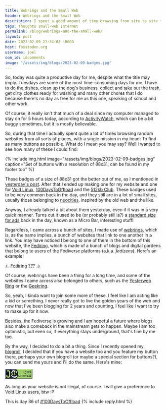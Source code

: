 ```yaml
---
title: Webrings and the Small Web
header: Webrings and the Small Web
description: I spent a good amount of time browsing from site to site thanks to webring and blogrolls from son personal sites I follow
tags: thoughts small-web internet
permalink: /blog/webrings-and-the-small-web/
layout: post
date: 2023-02-09 21:34:02 -0600
host: fosstodon.org
username: joel
com_id: idcomments
image: "/assets/img/blogs/2023-02-09-badges.jpg"
---
```


So, today was quite a productive day for me, despite what the title may imply. Tuesdays are some of the most time-consuming days for me. I have to do the dishes, clean up the dog's business, collect and take out the trash, get dirty clothes ready for washing and many other chores that I do because there's no day as free for me as this one, speaking of school and other work.

Of course, it really isn't that much of a deal since my computer managed to stay on for 5 hours today, according to [ActivityWatch](https://activitywatch.net), which can be a bit buggy sometimes, but it is mostly believable.

So, during that time I actually spent quite a lot of times browsing random websites from all sorts of places, with a single mission in my head: To find as many buttons as possible. What do I mean you may say? Well I wanted to see how many of these I could find:

{% include img.html image="/assets/img/blogs/2023-02-09-badges.jpg" caption="Set of buttons with a resolution of 88x31, can be found in my footer too" %}

These badges of a size of 88x31 got the better out of me, as I mentioned in [yesterday's post](/blog/free-time-warhammer-site-buttons/). After that I ended up making one for my website and one for [Void Linux](https://voidlinux.org), [100DaysToOffload](https:/100daystooffload.com) and the [512kb Club](https://512kb.club). These badges used to be very common back in the day, and they still are in a lot of small sites, usually those belonging to [neocities](https://neocities.org), inspired by the old web and the like.

Anyway, I already talked a bit about them yesterday, even if it was in a very quick manner. Turns out it used to be (or probably still is?) a [standard size for ads](https://theoldnet.com/get?url=www.iab.net%2Fiab_products_and_industry_services%2F508676%2F508767%2FAd_Unit&year=2010&scripts=false&decode=false) back in the day, known as a Micro Bar, interesting stuff!

Regardless, I came across a bunch of sites, I made use of [webrings](https://en.wikipedia.org/wiki/Webring), which is, as the name implies, a bunch of websites that link to one another in a link. You may have noticed I belong to one of them in the bottom of this website, the [Fediring](https://fediring.net), which is made of a bunch of blogs and digital gardens that belong to users of the Fediverse platforms (a.k.a. _fedizens_). Here's an example:

<p>
    <a href="https://fediring.net/previous?host=joelchrono12.xyz">←</a>
    <a href="https://fediring.net/">Fediring</a>
    <a href="https://fediring.net/random">???</a>
    <a href="https://fediring.net/next?host=joelchrono12.xyz">→</a>
</p>

Of course, webrings have been a thing for a long time, and some of the websites I came across also belonged to others, such as the [Yesterweb Ring](https://yesterweb.org/webring/) or the [Geekring](https://geekring.net).

So, yeah, I kinda want to join some more of these. I feel like I am acting like a kid or something. I never really got to live the golden years of the web and now that I've been blogging for 2 years and counting, I feel like I want to try to make up for it now.

Besides, the Fediverse is growing and I am hopeful a future where blogs also make a comeback in the mainstream gets to happen. Maybe I am too optimistic, but even so, if everything stays underground, that's fine by me too.

By the way, I decided to do a bit a thing. Since I recently opened my [blogroll](/blogroll/), I decided that if you have a website too and you feature my button there, perhaps your own blogroll (or maybe a special section for buttons?), you can send me yours and I'll do the same. Here's mine:

<a href="{{ site.url }}" target="_blank"><img style="opacity: 1; border-radius: 0px;" src="/assets/img/badges/joelchrono12.gif" caption="Set of buttons with a resolution of 88x31, can be found in my footer too"></a>

As long as your website is not illegal, of course. I will give a preference to Void Linux users, btw :P


This is day 36 of [#100DaysToOffload](https://100daystooffload.com)
{% include reply.html %}
